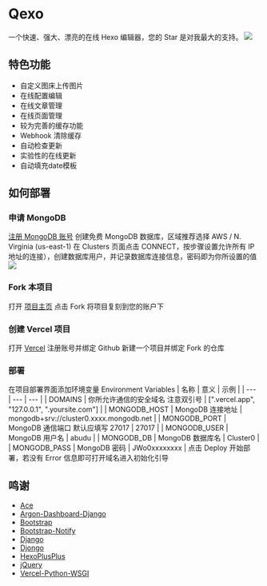 # Qexo
一个快速、强大、漂亮的在线 Hexo 编辑器，您的 Star 是对我最大的支持。
![](https://user-images.githubusercontent.com/51912589/142183851-7428c3ef-8d38-4029-9ca4-0f5e0f3ccfc0.png)
## 特色功能
- 自定义图床上传图片
- 在线配置编辑
- 在线文章管理
- 在线页面管理
- 较为完善的缓存功能
- Webhook 清除缓存
- 自动检查更新
- 实验性的在线更新
- 自动填充date模板

## 如何部署
### 申请 MongoDB 
[注册 MongoDB 账号](https://www.mongodb.com/cloud/atlas/register) 创建免费 MongoDB 数据库，区域推荐选择 AWS / N. 
  Virginia (us-east-1) 在 Clusters 页面点击 CONNECT，按步骤设置允许所有 IP 地址的连接），创建数据库用户，并记录数据库连接信息，密码即为你所设置的值
![](https://user-images.githubusercontent.com/51912589/140946317-bafeac24-fe3f-408b-927a-ca9a88168fa8.png)
### Fork 本项目
打开 [项目主页](https://github.com/am-abudu/Qexo) 点击 Fork 将项目复刻到您的账户下
### 创建 Vercel 项目
打开 [Vercel](https://vercel.com) 注册账号并绑定 Github 新建一个项目并绑定 Fork 的仓库
### 部署
在项目部署界面添加环境变量 Environment Variables
| 名称 | 意义 | 示例 |
| --- | --- | --- |
| DOMAINS | 你所允许通信的安全域名 注意双引号 | [".vercel.app", "127.0.0.1", ".yoursite.com"] |
| MONGODB_HOST | MongoDB 连接地址 | mongodb+srv://cluster0.xxxx.mongodb.net |
| MONGODB_PORT | MongoDB 通信端口 默认应填写 27017 | 27017 |
| MONGODB_USER | MongoDB 用户名 | abudu |
| MONGODB_DB | MongoDB 数据库名 | Cluster0 |
| MONGODB_PASS | MongoDB 密码 | JWo0xxxxxxxx |
点击 Deploy 开始部署，若没有 Error 信息即可打开域名进入初始化引导
## 鸣谢
- [Ace](https://ace.c9.io/)
- [Argon-Dashboard-Django](https://github.com/creativetimofficial/argon-dashboard-django)
- [Bootstrap](https://getbootstrap.com/)
- [Bootstrap-Notify](https://github.com/mouse0270/bootstrap-notify)
- [Django](https://github.com/django/django)
- [Djongo](https://github.com/nesdis/djongo)
- [HexoPlusPlus](https://github.com/HexoPlusPlus/HexoPlusPlus)
- [jQuery](https://jquery.com/)
- [Vercel-Python-WSGI](https://github.com/ardnt/vercel-python-wsgi)
